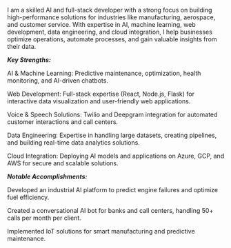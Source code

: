 I am a skilled AI and full-stack developer with a strong focus on building high-performance solutions for industries like manufacturing, aerospace, and customer service. With expertise in AI, machine learning, web development, data engineering, and cloud integration, I help businesses optimize operations, automate processes, and gain valuable insights from their data.

***Key Strengths:***

AI & Machine Learning: Predictive maintenance, optimization, health monitoring, and AI-driven chatbots.

Web Development: Full-stack expertise (React, Node.js, Flask) for interactive data visualization and user-friendly web applications.

Voice & Speech Solutions: Twilio and Deepgram integration for automated customer interactions and call centers.

Data Engineering: Expertise in handling large datasets, creating pipelines, and building real-time data analytics solutions.

Cloud Integration: Deploying AI models and applications on Azure, GCP, and AWS for secure and scalable solutions.

***Notable Accomplishments:***

Developed an industrial AI platform to predict engine failures and optimize fuel efficiency.

Created a conversational AI bot for banks and call centers, handling 50+ calls per month per client.

Implemented IoT solutions for smart manufacturing and predictive maintenance.

